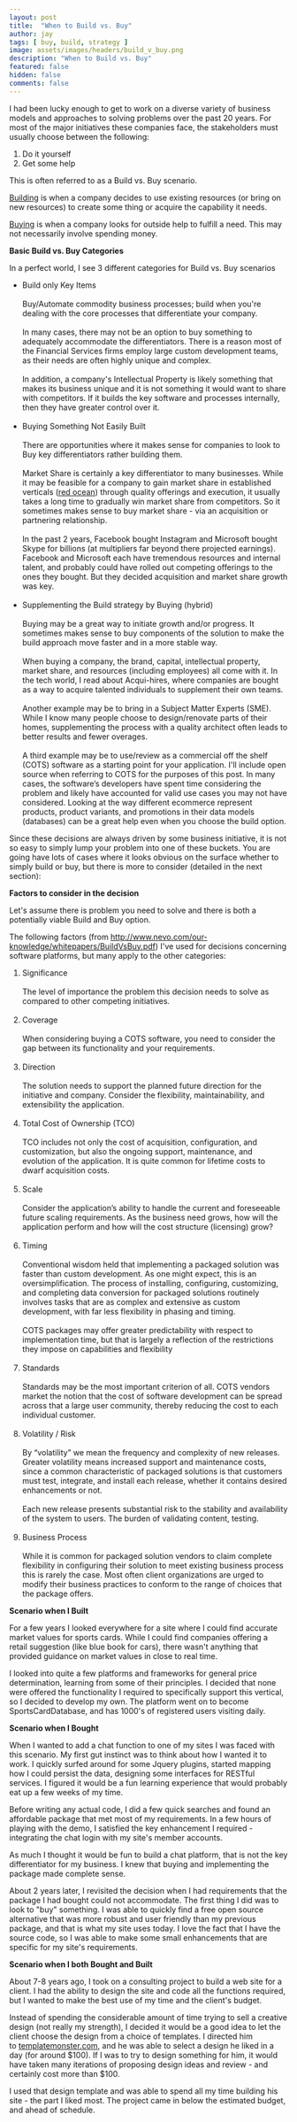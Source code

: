 ```yaml
---
layout: post
title:  "When to Build vs. Buy"
author: jay
tags: [ buy, build, strategy ]
image: assets/images/headers/build_v_buy.png
description: "When to Build vs. Buy"
featured: false
hidden: false
comments: false
---
```


 <p >I had been lucky enough to get to work on a diverse variety of business models and approaches to solving problems over the past 20 years. For most of the major initiatives these companies face, the stakeholders must usually choose between the following:</p>
<ol>
<li>Do it yourself</li>
<li>Get some help</li>
</ol>
<p >This is often referred to as a Build vs. Buy scenario.</p>
<p ><span style="margin: 0px; padding: 0px; text-decoration: underline;">Building</span>&nbsp;is when a company decides to use existing resources (or bring on new resources) to create some thing or acquire the capability it needs.</p>
<p ><span style="margin: 0px; padding: 0px; text-decoration: underline;">Buying</span>&nbsp;is when a company looks for outside help to fulfill a need. This may not necessarily involve spending money.</p>
<p ><strong style="margin: 0px; padding: 0px;">Basic Build vs. Buy Categories</strong></p>
<p >In a perfect world, I see 3 different categories for Build vs. Buy scenarios</p>
<ul>
<li>Build only Key Items<br style="margin: 0px; padding: 0px;" /><br style="margin: 0px; padding: 0px;" />Buy/Automate commodity business processes; build when you're dealing with the core processes that differentiate your company.<br style="margin: 0px; padding: 0px;" /><br style="margin: 0px; padding: 0px;" />In many cases, there may not be an option to buy something to adequately accommodate the differentiators. There is a reason most of the Financial Services firms employ large custom development teams, as their needs are often highly unique and complex.<br style="margin: 0px; padding: 0px;" /><br style="margin: 0px; padding: 0px;" />In addition, a company's Intellectual Property is likely something that makes its business unique and it is not something it would want to share with competitors. If it builds the key software and processes internally, then they have greater control over it.<br style="margin: 0px; padding: 0px;" />&nbsp;</li>
<li>Buying Something Not Easily Built<br style="margin: 0px; padding: 0px;" /><br style="margin: 0px; padding: 0px;" />There are opportunities where it makes sense for companies to look to Buy key differentiators rather building them.<br style="margin: 0px; padding: 0px;" /><br style="margin: 0px; padding: 0px;" />Market Share is certainly a key differentiator to many businesses. While it may be feasible for a company to gain market share in established verticals (<a href="http://www.jaygrossman.com/post/2012/09/06/Are-You-Swimming-in-a-Red-or-Blue-Ocean.aspx">red ocean</a>) through quality offerings and execution, it usually takes a long time to gradually win market share from competitors. So it sometimes makes sense to buy market share - via an acquisition or partnering relationship.<br style="margin: 0px; padding: 0px;" /><br style="margin: 0px; padding: 0px;" />In the past 2 years, Facebook bought Instagram and Microsoft bought Skype for billions (at multipliers far beyond there projected earnings). Facebook and Microsoft each have tremendous resources and internal talent, and probably could have rolled out competing offerings to the ones they bought. But they decided acquisition and market share growth was key.<br style="margin: 0px; padding: 0px;" /><br style="margin: 0px; padding: 0px;" /></li>
<li>Supplementing the Build strategy by Buying (hybrid)<br style="margin: 0px; padding: 0px;" /><br style="margin: 0px; padding: 0px;" />Buying may be a great way to initiate growth and/or progress. It sometimes makes sense to buy components of the solution to make the build approach move faster and in a more stable way.<br style="margin: 0px; padding: 0px;" /><br style="margin: 0px; padding: 0px;" />When buying a company, the brand, capital, intellectual property, market share, and resources (including employees) all come with it. In the tech world, I read about Acqui-hires, where companies are bought as a way to acquire talented individuals to supplement their own teams.<br style="margin: 0px; padding: 0px;" /><br style="margin: 0px; padding: 0px;" />Another example may be to bring in a Subject Matter Experts (SME). While I know many people choose to design/renovate parts of their homes, supplementing the process with a quality architect often leads to better results and fewer overages.<br style="margin: 0px; padding: 0px;" /><br style="margin: 0px; padding: 0px;" />A third example may be to use/review as a commercial off the shelf (COTS) software as a starting point for your application. I'll include open source when referring to COTS for the purposes of this post. In many cases, the software&rsquo;s developers have spent time considering the problem and likely have accounted for valid use cases you may not have considered. Looking at the way different ecommerce represent products, product variants, and promotions in their data models (databases) can be a great help even when you choose the build option.</li>
</ul>
<p >Since these decisions are always driven by some business initiative, it is not so easy to simply lump your problem into one of these buckets. You are going have lots of cases where it looks obvious on the surface whether to simply build or buy, but there is more to consider (detailed in the next section):</p>
<p ><strong style="margin: 0px; padding: 0px;">Factors to consider in the decision</strong></p>
<p >Let's assume there is problem you need to solve and there is both a potentially viable Build and Buy option.</p>
<p >The following factors (from&nbsp;<a href="http://www.nevo.com/our-knowledge/whitepapers/BuildVsBuy.pdf" target="_blank">http://www.nevo.com/our-knowledge/whitepapers/BuildVsBuy.pdf</a>) I've used for decisions concerning software platforms, but many apply to the other categories:</p>
<ol>
<li>Significance&nbsp;<br style="margin: 0px; padding: 0px;" /><br style="margin: 0px; padding: 0px;" />The level of importance the problem this decision needs to solve as compared to other competing initiatives.&nbsp;<br style="margin: 0px; padding: 0px;" />&nbsp;</li>
<li>Coverage&nbsp;<br style="margin: 0px; padding: 0px;" /><br style="margin: 0px; padding: 0px;" />When considering buying a COTS software, you need to consider the gap between its functionality and your requirements.&nbsp;<br style="margin: 0px; padding: 0px;" />&nbsp;</li>
<li>Direction&nbsp;<br style="margin: 0px; padding: 0px;" /><br style="margin: 0px; padding: 0px;" />The solution needs to support the planned future direction for the initiative and company. Consider the flexibility, maintainability, and extensibility the application.<br style="margin: 0px; padding: 0px;" /><br style="margin: 0px; padding: 0px;" /></li>
<li>Total Cost of Ownership (TCO)&nbsp;<br style="margin: 0px; padding: 0px;" /><br style="margin: 0px; padding: 0px;" />TCO includes not only the cost of acquisition, configuration, and customization, but also the ongoing support, maintenance, and evolution of the application. It is quite common for lifetime costs to dwarf acquisition costs.<br style="margin: 0px; padding: 0px;" /><br style="margin: 0px; padding: 0px;" /></li>
<li>Scale&nbsp;<br style="margin: 0px; padding: 0px;" /><br style="margin: 0px; padding: 0px;" />Consider the application&rsquo;s ability to handle the current and foreseeable future scaling requirements. As the business need grows, how will the application perform and how will the cost structure (licensing) grow?&nbsp;<br style="margin: 0px; padding: 0px;" />&nbsp;</li>
<li>Timing&nbsp;<br style="margin: 0px; padding: 0px;" /><br style="margin: 0px; padding: 0px;" />Conventional wisdom held that implementing a packaged solution was faster than custom development. As one might expect, this is an oversimplification. The process of installing, configuring, customizing, and completing data conversion for packaged solutions routinely involves tasks that are as complex and extensive as custom development, with far less flexibility in phasing and timing.&nbsp;<br style="margin: 0px; padding: 0px;" /><br style="margin: 0px; padding: 0px;" />COTS packages may offer greater predictability with respect to implementation time, but that is largely a reflection of the restrictions they impose on capabilities and flexibility&nbsp;<br style="margin: 0px; padding: 0px;" /><br style="margin: 0px; padding: 0px;" /></li>
<li>Standards&nbsp;<br style="margin: 0px; padding: 0px;" /><br style="margin: 0px; padding: 0px;" />Standards may be the most important criterion of all. COTS vendors market the notion that the cost of software development can be spread across that a large user community, thereby reducing the cost to each individual customer.&nbsp;<br style="margin: 0px; padding: 0px;" /><br style="margin: 0px; padding: 0px;" /></li>
<li>Volatility / Risk&nbsp;<br style="margin: 0px; padding: 0px;" /><br style="margin: 0px; padding: 0px;" />By &ldquo;volatility&rdquo; we mean the frequency and complexity of new releases. Greater volatility means increased support and maintenance costs, since a common characteristic of packaged solutions is that customers must test, integrate, and install each release, whether it contains desired enhancements or not.&nbsp;<br style="margin: 0px; padding: 0px;" /><br style="margin: 0px; padding: 0px;" />Each new release presents substantial risk to the stability and availability of the system to users. The burden of validating content, testing.&nbsp;<br style="margin: 0px; padding: 0px;" /><br style="margin: 0px; padding: 0px;" /></li>
<li>Business Process&nbsp;<br style="margin: 0px; padding: 0px;" /><br style="margin: 0px; padding: 0px;" />While it is common for packaged solution vendors to claim complete flexibility in configuring their solution to meet existing business process this is rarely the case. Most often client organizations are urged to modify their business practices to conform to the range of choices that the package offers.&nbsp;</li>
</ol>
<p ><strong style="margin: 0px; padding: 0px;">Scenario when I Built</strong></p>
<p >For a few years I looked everywhere for a site where I could find accurate market values for sports cards. While I could find companies offering a retail suggestion (like blue book for cars), there wasn't anything that provided guidance on market values in close to real time.</p>
<p >I looked into quite a few platforms and frameworks for general price determination, learning from some of their principles. I decided that none were offered the functionality I required to specifically support this vertical, so I decided to develop my own. The platform went on to become SportsCardDatabase, and has 1000's of registered users visiting daily.</p>
<p ><strong style="margin: 0px; padding: 0px;">Scenario when I Bought</strong></p>
<p >When I wanted to add a chat function to one of my sites I was faced with this scenario. My first gut instinct was to think about how I wanted it to work. I quickly surfed around for some Jquery plugins, started mapping how I could persist the data, designing some interfaces for RESTful services. I figured it would be a fun learning experience that would probably eat up a few weeks of my time.</p>
<p >Before writing any actual code, I did a few quick searches and found an affordable package that met most of my requirements. In a few hours of playing with the demo, I satisfied the key enhancement I required - integrating the chat login with my site's member accounts.</p>
<p >As much I thought it would be fun to build a chat platform, that is not the key differentiator for my business. I knew that buying and implementing the package made complete sense.</p>
<p >About 2 years later, I revisited the decision when I had requirements that the package I had bought could not accommodate. The first thing I did was to look to "buy" something. I was able to quickly find a free open source alternative that was more robust and user friendly than my previous package, and that is what my site uses today. I love the fact that I have the source code, so I was able to make some small enhancements that are specific for my site's requirements.</p>
<p ><strong style="margin: 0px; padding: 0px;">Scenario when I both Bought and Built</strong></p>
<p >About 7-8 years ago, I took on a consulting project to build a web site for a client. I had the ability to design the site and code all the functions required, but I wanted to make the best use of my time and the client's budget.</p>
<p >Instead of spending the considerable amount of time trying to sell a creative design (not really my strength), I decided it would be a good idea to let the client choose the design from a choice of templates. I directed him to&nbsp;<a href="http://www.templatemonster.com/" target="_blank">templatemonster.com</a>, and he was able to select a design he liked in a day (for around $100). If I was to try to design something for him, it would have taken many iterations of proposing design ideas and review - and certainly cost more than $100.</p>
<p >I used that design template and was able to spend all my time building his site - the part I liked most. The project came in below the estimated budget, and ahead of schedule.</p>
  